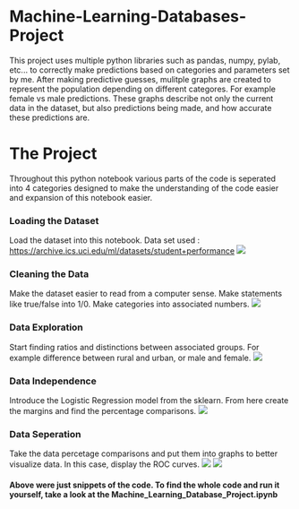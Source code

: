 # Machine-Learning-Databases-Project
This project uses multiple python libraries such as pandas, numpy, pylab, etc...
to correctly make predictions based on categories and parameters set by me. After making predictive guesses, mulitple graphs are created to represent the population depending on different categores. For example female vs male predictions. These graphs describe not only the current data in the dataset, but also predictions being made, and how accurate these predictions are.


# The Project
Throughout this python notebook various parts of the code is seperated into 4 categories designed to make the understanding of the code easier and expansion of this notebook easier.   
### Loading the Dataset  
Load the dataset into this notebook. Data set used : https://archive.ics.uci.edu/ml/datasets/student+performance
<img src="./Machine Learning Database Project PDF/Machine Learning Database Project - PDF-1.svg">
### Cleaning the Data  
Make the dataset easier to read from a computer sense. Make statements like true/false into 1/0. Make categories into associated numbers. 
<img src="./Machine Learning Database Project PDF/Machine Learning Database Project - PDF-5.svg">
### Data Exploration  
Start finding ratios and distinctions between associated groups. For example difference between rural and urban, or male and female.
<img src="./Machine Learning Database Project PDF/Machine Learning Database Project - PDF-7.svg">
### Data Independence
Introduce the Logistic Regression model from the sklearn. From here create the margins and find the percentage comparisons.
<img src="./Machine Learning Database Project PDF/Machine Learning Database Project - PDF-9.svg">


### Data Seperation  
Take the data percetage comparisons and put them into graphs to better visualize data. In this case, display the ROC curves.
<img src="./Machine Learning Database Project PDF/Machine Learning Database Project - PDF-11.svg">
<img src="./Machine Learning Database Project PDF/Machine Learning Database Project - PDF-12.svg">



#### Above were just snippets of the code. To find the whole code and run it yourself, take a look at the Machine_Learning_Database_Project.ipynb
